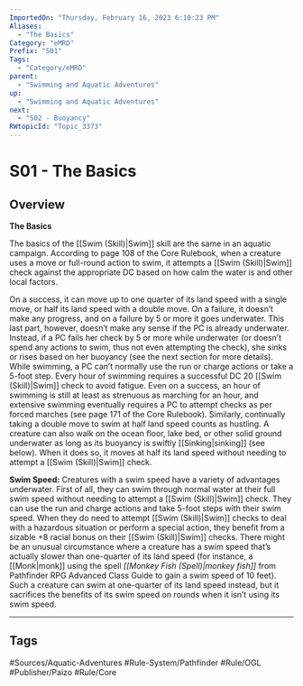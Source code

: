 ```yaml
---
ImportedOn: "Thursday, February 16, 2023 6:10:23 PM"
Aliases:
  - "The Basics"
Category: "eMRD"
Prefix: "S01"
Tags:
  - "Category/eMRD"
parent:
  - "Swimming and Aquatic Adventures"
up:
  - "Swimming and Aquatic Adventures"
next:
  - "S02 - Buoyancy"
RWtopicId: "Topic_3373"
---
```

# S01 - The Basics
## Overview
**The Basics**

The basics of the [[Swim (Skill)|Swim]] skill are the same in an aquatic campaign. According to page 108 of the Core Rulebook, when a creature uses a move or full-round action to swim, it attempts a [[Swim (Skill)|Swim]] check against the appropriate DC based on how calm the water is and other local factors.

On a success, it can move up to one quarter of its land speed with a single move, or half its land speed with a double move. On a failure, it doesn’t make any progress, and on a failure by 5 or more it goes underwater. This last part, however, doesn’t make any sense if the PC is already underwater. Instead, if a PC fails her check by 5 or more while underwater (or doesn’t spend any actions to swim, thus not even attempting the check), she sinks or rises based on her buoyancy (see the next section for more details). While swimming, a PC can’t normally use the run or charge actions or take a 5-foot step. Every hour of swimming requires a successful DC 20 [[Swim (Skill)|Swim]] check to avoid fatigue. Even on a success, an hour of swimming is still at least as strenuous as marching for an hour, and extensive swimming eventually requires a PC to attempt checks as per forced marches (see page 171 of the Core Rulebook). Similarly, continually taking a double move to swim at half land speed counts as hustling. A creature can also walk on the ocean floor, lake bed, or other solid ground underwater as long as its buoyancy is swiftly [[Sinking|sinking]] (see below). When it does so, it moves at half its land speed without needing to attempt a [[Swim (Skill)|Swim]] check.

**Swim Speed:** Creatures with a swim speed have a variety of advantages underwater. First of all, they can swim through normal water at their full swim speed without needing to attempt a [[Swim (Skill)|Swim]] check. They can use the run and charge actions and take 5-foot steps with their swim speed. When they do need to attempt [[Swim (Skill)|Swim]] checks to deal with a hazardous situation or perform a special action, they benefit from a sizable +8 racial bonus on their [[Swim (Skill)|Swim]] checks. There might be an unusual circumstance where a creature has a swim speed that’s actually slower than one-quarter of its land speed (for instance, a [[Monk|monk]] using the spell *[[Monkey Fish (Spell)|monkey fish]]* from Pathfinder RPG Advanced Class Guide to gain a swim speed of 10 feet). Such a creature can swim at one-quarter of its land speed instead, but it sacrifices the benefits of its swim speed on rounds when it isn’t using its swim speed.


---
## Tags
#Sources/Aquatic-Adventures #Rule-System/Pathfinder #Rule/OGL #Publisher/Paizo #Rule/Core

